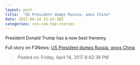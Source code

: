 ```yaml
---
layout: post
title:  "US President dumps Russia, woos China"
date: 2017-04-14 15:42:38Z
categories: cnn-com-top-stories
---
```


President Donald Trump has a new best frenemy.


Full story on F3News: [US President dumps Russia, woos China](http://www.f3nws.com/n/sVuUUD)

> Posted on: Friday, April 14, 2017 8:42:38 PM

